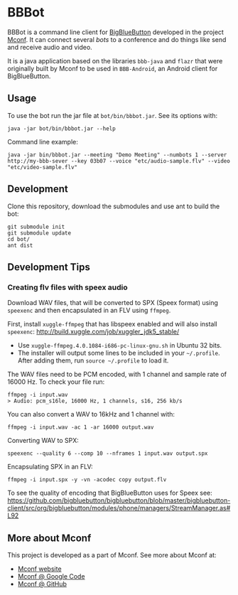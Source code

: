 BBBot
=====

BBBot is a command line client for [BigBlueButton](http://mconf.org) developed in the project [Mconf](http://mconf.org). It can connect several _bots_ to a conference and do things like send and receive audio and video.

It is a java application based on the libraries `bbb-java` and `flazr` that were originally built by Mconf to be used in `BBB-Android`, an Android client for BigBlueButton.


Usage
-----

To use the bot run the jar file at `bot/bin/bbbot.jar`. See its options with:

    java -jar bot/bin/bbbot.jar --help

Command line example:

    java -jar bin/bbbot.jar --meeting "Demo Meeting" --numbots 1 --server http://my-bbb-sever --key 03b07 --voice "etc/audio-sample.flv" --video "etc/video-sample.flv"


Development
-----------

Clone this repository, download the submodules and use ant to build the bot:

    git submodule init
    git submodule update
    cd bot/
    ant dist


Development Tips
----------------

### Creating flv files with speex audio

Download WAV files, that will be converted to SPX (Speex format) using `speexenc` and then encapsulated in an FLV using `ffmpeg`.

First, install `xuggle-ffmpeg` that has libspeex enabled and will also install `speexenc`: http://build.xuggle.com/job/xuggler_jdk5_stable/

* Use `xuggle-ffmpeg.4.0.1084-i686-pc-linux-gnu.sh` in Ubuntu 32 bits.
* The installer will output some lines to be included in your `~/.profile`. After adding them, run `source ~/.profile` to load it.

The WAV files need to be PCM encoded, with 1 channel and sample rate of 16000 Hz. To check your file run:

    ffmpeg -i input.wav
    > Audio: pcm_s16le, 16000 Hz, 1 channels, s16, 256 kb/s

You can also convert a WAV to 16kHz and 1 channel with:

    ffmpeg -i input.wav -ac 1 -ar 16000 output.wav

Converting WAV to SPX:

    speexenc --quality 6 --comp 10 --nframes 1 input.wav output.spx

Encapsulating SPX in an FLV:

    ffmpeg -i input.spx -y -vn -acodec copy output.flv


To see the quality of encoding that BigBlueButton uses for Speex see: https://github.com/bigbluebutton/bigbluebutton/blob/master/bigbluebutton-client/src/org/bigbluebutton/modules/phone/managers/StreamManager.as#L92


More about Mconf
----------------

This project is developed as a part of Mconf. See more about Mconf at:

* [Mconf website](http://mconf.org)
* [Mconf @ Google Code](http://code.google.com/p/mconf)
* [Mconf @ GitHub](https://github.com/mconf)
